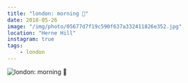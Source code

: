 ```yaml
---
title: "london: morning 🌿"
date: 2018-05-26
image: "/img/photo/05677d7f19c590f637a332411826e352.jpg"
location: "Herne Hill"
instagram: true
tags:
    - london
---
```


![london: morning 🌿](/img/photo/05677d7f19c590f637a332411826e352.jpg)
